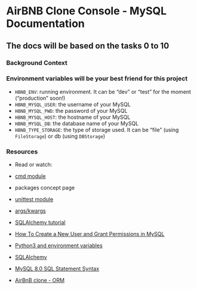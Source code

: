 # AirBNB Clone Console - MySQL Documentation

## The docs will be based on the tasks 0 to 10

### Background Context

### Environment variables will be your best friend for this project

- `HBNB_ENV`: running environment. It can be “dev” or “test” for the moment (“production” soon!)
- `HBNB_MYSQL_USER`: the username of your MySQL
- `HBNB_MYSQL_PWD`: the password of your MySQL
- `HBNB_MYSQL_HOST`: the hostname of your MySQL
- `HBNB_MYSQL_DB`: the database name of your MySQL
- `HBNB_TYPE_STORAGE`: the type of storage used. It can be “file” (using `FileStorage`) or db (using `DBStorage`)

### Resources

- Read or watch:

- [cmd module](https://intranet.alxswe.com/rltoken/OG2OW5Pbjs-ds3ZHT0ow4g)
- packages concept page
- [unittest module](https://intranet.alxswe.com/rltoken/g0tzN6ea1hWCj5OF99HB9w)
- [args/kwargs](https://intranet.alxswe.com/rltoken/F6YRBSrkkkTTMVc66iaMgA)
- [SQLAlchemy tutorial](https://intranet.alxswe.com/rltoken/GYWCmxokUZKAr-T93iQPcQ)
- [How To Create a New User and Grant Permissions in MySQL](https://intranet.alxswe.com/rltoken/m4ogDCoKVm3Us0FybYh1tA)
- [Python3 and environment variables](https://intranet.alxswe.com/rltoken/FJCSaX1TCf0HAOzhsH_eWA)
- [SQLAlchemy](https://intranet.alxswe.com/rltoken/bWxESLJVYGNonjOYg8fOVg)
- [MySQL 8.0 SQL Statement Syntax](https://intranet.alxswe.com/rltoken/n6ePnCDwnbQMbxGgeoe1VA)
- [AirBnB clone - ORM](https://intranet.alxswe.com/rltoken/gOVFXraZLW2XXXviMLQojg)
